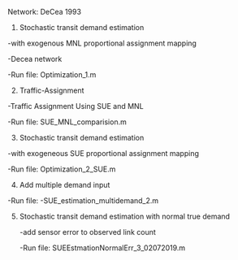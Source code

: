 Network: DeCea 1993

1. Stochastic transit demand estimation

  -with exogenous MNL proportional assignment mapping
  
  -Decea network

  -Run file:
  Optimization_1.m

2. Traffic-Assignment

  -Traffic Assignment Using SUE and MNL
  
  -Run file:
  SUE_MNL_comparision.m
  

3. Stochastic transit demand estimation
  
  -with exogeneous SUE proportional assignment mapping
  
  -Run file:
  Optimization_2_SUE.m
  

4. Add multiple demand input 

  -Run file:
  -SUE_estimation_multidemand_2.m
  
5. Stochastic transit demand estimation with normal true demand 

   -add sensor error to observed link count
   
   -Run file:
   SUEEstmationNormalErr_3_02072019.m
  
